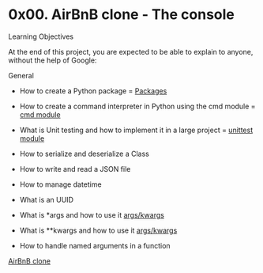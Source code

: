 # 0x00. AirBnB clone - The console

Learning Objectives

At the end of this project, you are expected to be able to explain to anyone, without the help of Google:

General

* How to create a Python package = [Packages](https://intranet.alxswe.com/rltoken/Vn5hOrJ9IHds7we9udPnNg)

* How to create a command interpreter in Python using the cmd module = [cmd module](https://intranet.alxswe.com/rltoken/8ecCwE6veBmm3Nppw4hz5A)

* What is Unit testing and how to implement it in a large project = [unittest module](https://intranet.alxswe.com/rltoken/IlFiMB8UmqBG2CxA0AD3jA)

* How to serialize and deserialize a Class

* How to write and read a JSON file

* How to manage datetime

* What is an UUID

* What is *args and how to use it [args/kwargs](https://intranet.alxswe.com/rltoken/C_a0EKbtvKdMcwIAuSIZng)

* What is **kwargs and how to use it [args/kwargs](https://intranet.alxswe.com/rltoken/C_a0EKbtvKdMcwIAuSIZng)


* How to handle named arguments in a function


[AirBnB clone](https://intranet.alxswe.com/concepts/74)
